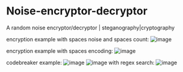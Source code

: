 # Noise-encryptor-decryptor
A random noise encryptor/decryptor | steganography|cryptography

encryption example with spaces noise and spaces count:
![image](https://user-images.githubusercontent.com/109345462/215575509-c68bff65-73ca-41ec-a90f-0ea9a6c34858.png)

encryption example with spaces encoding:
![image](https://user-images.githubusercontent.com/109345462/215575964-0de00d42-a2d2-412f-823f-0fc152715e19.png)


codebreaker example:
![image](https://user-images.githubusercontent.com/109345462/215572121-9ec6cb7a-fef5-4dd7-bcd4-e3a83bd6bf97.png)
![image](https://user-images.githubusercontent.com/109345462/215572231-4ab49f3f-54fc-4087-b8a5-41dbc9b8c78c.png)
with regex search:
![image](https://user-images.githubusercontent.com/109345462/215572391-f63b26e5-dd20-44ca-9c2f-3b1e6531fee8.png)
